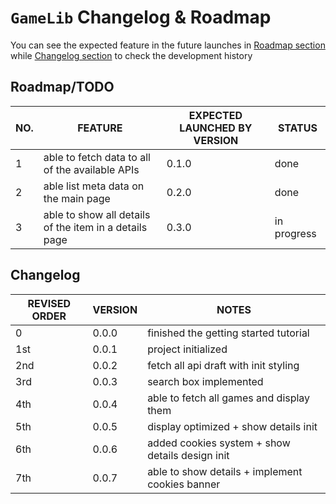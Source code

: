 # `GameLib` Changelog & Roadmap

You can see the expected feature in the future launches in [Roadmap section](#roadmaptodo) while [Changelog section](#changelog) to check the development history

## Roadmap/TODO

|   NO. |          FEATURE         | EXPECTED LAUNCHED BY VERSION | STATUS |
|-------|--------------------------|------------------------------|--------|
|   1   | able to fetch data to all of the available APIs | 0.1.0 | done |
|   2   | able list meta data on the main page | 0.2.0 | done |
|   3   | able to show all details of the item in a details page | 0.3.0 | in progress |

## Changelog

| REVISED ORDER |    VERSION    |          NOTES          |
|---------------|---------------|-------------------------|
|       0       |     0.0.0     | finished the getting started tutorial |
|      1st      |     0.0.1     |    project initialized  |
|      2nd      |     0.0.2     | fetch all api draft with init styling |
|      3rd      |     0.0.3     | search box implemented |
|      4th      |     0.0.4     | able to fetch all games and display them |
|      5th      |     0.0.5     | display optimized + show details init |
|      6th      |     0.0.6     | added cookies system + show details design init |
|      7th      |     0.0.7     | able to show details + implement cookies banner |
